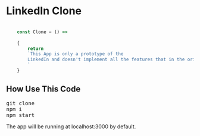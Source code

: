 # LinkedIn Clone

```javascript

	const Clone = () =>
	
	{
		return 
		`This App is only a prototype of the 
		LinkedIn and doesn't implement all the features that in the original app.${}
		`
	}

```

## How Use This Code

<pre>
git clone 
npm i
npm start
</pre>

The app will be running at localhost:3000 by default.







